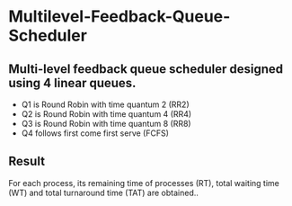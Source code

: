 # Multilevel-Feedback-Queue-Scheduler
## Multi-level feedback queue scheduler designed using 4 linear queues.
* Q1 is Round Robin with time quantum 2 (RR2)
* Q2 is Round Robin with time quantum 4 (RR4)
* Q3 is Round Robin with time quantum 8 (RR8)
* Q4 follows first come first serve (FCFS)

## Result
For each process, its remaining time of processes (RT), total waiting time (WT) and total turnaround time (TAT) are obtained..
